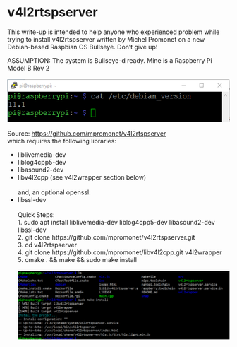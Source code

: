 # v4l2rtspserver
This write-up is intended to help anyone who experienced problem while trying to install v4l2rtspserver written by Michel Promonet on a new Debian-based Raspbian OS Bullseye. Don’t give up!

ASSUMPTION:  The system is Bullseye-d ready. Mine is a Raspberry Pi Model B Rev 2</br></br>
<img width="561" alt="Bullseye-ready" src="https://github.com/itbuilder-net/v4l2rtspserver/blob/main/Bullseye-ready.PNG">

Source:  https://github.com/mpromonet/v4l2rtspserver </br>
which requires the following libraries:
<ul>
  <li>liblivemedia-dev</li>
  <li>liblog4cpp5-dev</li>
  <li>libasound2-dev</li>
  <li>libv4l2cpp (see v4l2wrapper section below)</li></br>
and, an optional openssl:
  <li>libssl-dev</li></br>
  Quick Steps:</br>
1.	sudo apt install liblivemedia-dev liblog4cpp5-dev libasound2-dev libssl-dev</br>
2.	git clone https://github.com/mpromonet/v4l2rtspserver.git</br>
3.	cd v4l2rtspserver</br>
4.	git clone https://github.com/mpromonet/libv4l2cpp.git v4l2wrapper</br>
5.	cmake . && make && sudo make install</br>
</br>
<img width="662" alt="install-complete" src="https://github.com/itbuilder-net/v4l2rtspserver/blob/main/install-complete.PNG">
